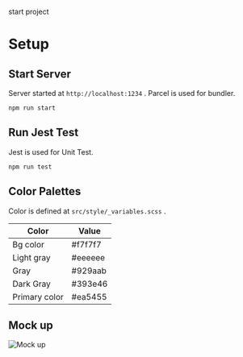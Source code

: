 start project

# Setup

## Start Server

Server started at `http://localhost:1234` . Parcel is used for bundler.

```
npm run start
```

## Run Jest Test

Jest is used for Unit Test.

```
npm run test
```

## Color Palettes

Color is defined at `src/style/_variables.scss` .

| Color         | Value   |
| ------------- | ------- |
| Bg color      | #f7f7f7 |
| Light gray    | #eeeeee |
| Gray          | #929aab |
| Dark Gray     | #393e46 |
| Primary color | #ea5455 |

## Mock up

![Mock up](mockup/mockup.png)

